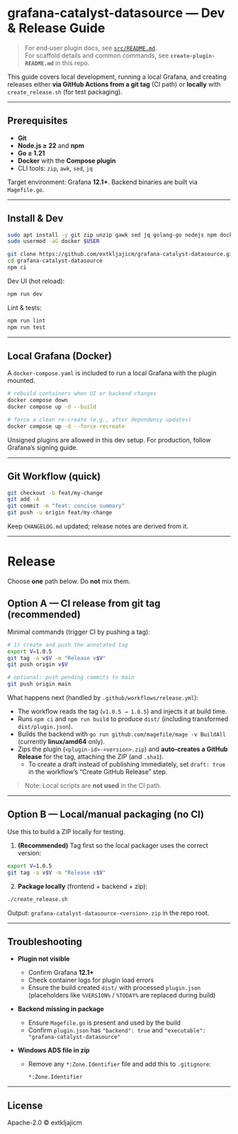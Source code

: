 # grafana-catalyst-datasource — Dev & Release Guide

> For end‑user plugin docs, see [`src/README.md`](./src/README.md).  
> For scaffold details and common commands, see **`create-plugin-README.md`** in this repo.

This guide covers local development, running a local Grafana, and creating releases either **via GitHub Actions from a git tag** (CI path) or **locally** with `create_release.sh` (for test packaging).

---

## Prerequisites

- **Git**
- **Node.js ≥ 22** and **npm**
- **Go ≥ 1.21**
- **Docker** with the **Compose plugin**
- CLI tools: `zip`, `awk`, `sed`, `jq`

Target environment: Grafana **12.1+**. Backend binaries are built via `Magefile.go`.

---

## Install & Dev

```bash
sudo apt install -y git zip unzip gawk sed jq golang-go nodejs npm docker.io docker-compose
sudo usermod -aG docker $USER
```


```bash
git clone https://github.com/extkljajicm/grafana-catalyst-datasource.git
cd grafana-catalyst-datasource
npm ci
```

Dev UI (hot reload):

```bash
npm run dev
```

Lint & tests:

```bash
npm run lint
npm run test
```

---

## Local Grafana (Docker)

A `docker-compose.yaml` is included to run a local Grafana with the plugin mounted.

```bash
# rebuild containers when UI or backend changes
docker compose down
docker compose up -d --build

# force a clean re-create (e.g., after dependency updates)
docker compose up -d --force-recreate
```

Unsigned plugins are allowed in this dev setup. For production, follow Grafana’s signing guide.

---

## Git Workflow (quick)

```bash
git checkout -b feat/my-change
git add -A
git commit -m "feat: concise summary"
git push -u origin feat/my-change
```

Keep `CHANGELOG.md` updated; release notes are derived from it.

---

# Release

Choose **one** path below. Do **not** mix them.

## Option A — CI release from git tag (recommended)

Minimal commands (trigger CI by pushing a tag):

```bash
# 1) create and push the annotated tag
export V=1.0.5
git tag -a v$V -m "Release v$V"
git push origin v$V

# optional: push pending commits to main
git push origin main
```

What happens next (handled by `.github/workflows/release.yml`):
- The workflow reads the tag (`v1.0.5 → 1.0.5`) and injects it at build time.
- Runs `npm ci` and `npm run build` to produce `dist/` (including transformed `dist/plugin.json`).
- Builds the backend with `go run github.com/magefile/mage -v BuildAll` (currently **linux/amd64** only).
- Zips the plugin (`<plugin-id>-<version>.zip`) and **auto‑creates a GitHub Release** for the tag, attaching the ZIP (and `.sha1`).
  - To create a draft instead of publishing immediately, set `draft: true` in the workflow’s “Create GitHub Release” step.

> Note: Local scripts are **not used** in the CI path.

---

## Option B — Local/manual packaging (no CI)

Use this to build a ZIP locally for testing.

1) **(Recommended)** Tag first so the local packager uses the correct version:
```bash
export V=1.0.5
git tag -a v$V -m "Release v$V"
```

2) **Package locally** (frontend + backend + zip):
```bash
./create_release.sh
```

Output: `grafana-catalyst-datasource-<version>.zip` in the repo root.  


---

## Troubleshooting

- **Plugin not visible**
  - Confirm Grafana **12.1+**
  - Check container logs for plugin load errors
  - Ensure the build created `dist/` with processed `plugin.json` (placeholders like `%VERSION%` / `%TODAY%` are replaced during build)

- **Backend missing in package**
  - Ensure `Magefile.go` is present and used by the build
  - Confirm `plugin.json` has `"backend": true` and `"executable": "grafana-catalyst-datasource"`

- **Windows ADS file in zip**
  - Remove any `*:Zone.Identifier` file and add this to `.gitignore`:
    ```
    *:Zone.Identifier
    ```

---

## License

Apache-2.0 © extkljajicm
